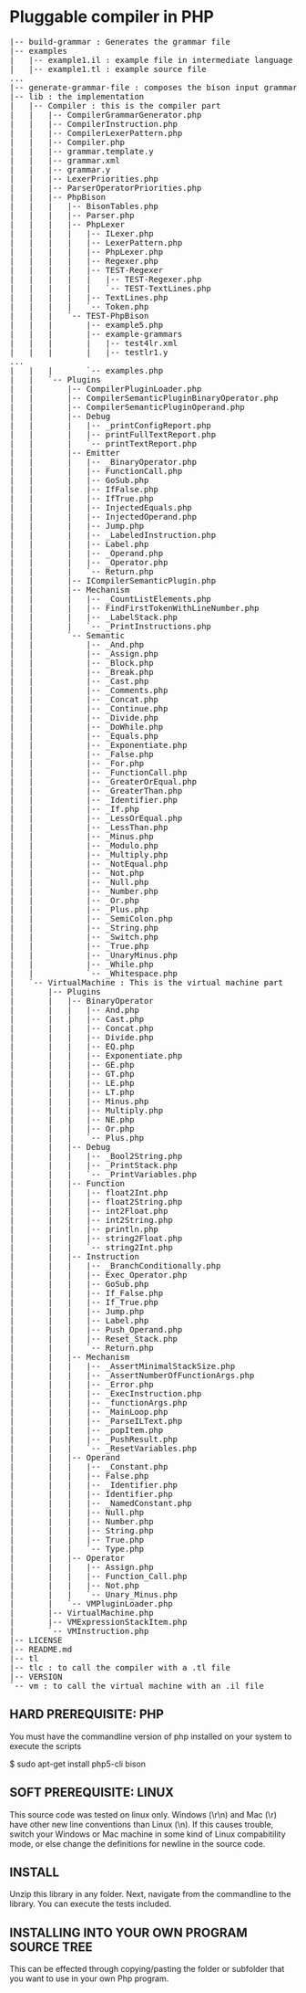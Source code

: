 # Pluggable compiler in PHP

<pre>
|-- build-grammar : Generates the grammar file
|-- examples
|   |-- example1.il : example file in intermediate language
|   |-- example1.tl : example source file
...
|-- generate-grammar-file : composes the bison input grammar
|-- lib : the implementation
|   |-- Compiler : this is the compiler part
|   |   |-- CompilerGrammarGenerator.php
|   |   |-- CompilerInstruction.php
|   |   |-- CompilerLexerPattern.php
|   |   |-- Compiler.php
|   |   |-- grammar.template.y
|   |   |-- grammar.xml
|   |   |-- grammar.y
|   |   |-- LexerPriorities.php
|   |   |-- ParserOperatorPriorities.php
|   |   |-- PhpBison
|   |   |   |-- BisonTables.php
|   |   |   |-- Parser.php
|   |   |   |-- PhpLexer
|   |   |   |   |-- ILexer.php
|   |   |   |   |-- LexerPattern.php
|   |   |   |   |-- PhpLexer.php
|   |   |   |   |-- Regexer.php
|   |   |   |   |-- TEST-Regexer
|   |   |   |   |   |-- TEST-Regexer.php
|   |   |   |   |   `-- TEST-TextLines.php
|   |   |   |   |-- TextLines.php
|   |   |   |   `-- Token.php
|   |   |   `-- TEST-PhpBison
|   |   |       |-- example5.php
|   |   |       |-- example-grammars
|   |   |       |   |-- test4lr.xml
|   |   |       |   |-- testlr1.y
...
|   |   |       `-- examples.php
|   |   `-- Plugins
|   |       |-- CompilerPluginLoader.php
|   |       |-- CompilerSemanticPluginBinaryOperator.php
|   |       |-- CompilerSemanticPluginOperand.php
|   |       |-- Debug
|   |       |   |-- _printConfigReport.php
|   |       |   |-- printFullTextReport.php
|   |       |   `-- printTextReport.php
|   |       |-- Emitter
|   |       |   |-- _BinaryOperator.php
|   |       |   |-- FunctionCall.php
|   |       |   |-- GoSub.php
|   |       |   |-- IfFalse.php
|   |       |   |-- IfTrue.php
|   |       |   |-- InjectedEquals.php
|   |       |   |-- InjectedOperand.php
|   |       |   |-- Jump.php
|   |       |   |-- _LabeledInstruction.php
|   |       |   |-- Label.php
|   |       |   |-- _Operand.php
|   |       |   |-- _Operator.php
|   |       |   `-- Return.php
|   |       |-- ICompilerSemanticPlugin.php
|   |       |-- Mechanism
|   |       |   |-- _CountListElements.php
|   |       |   |-- FindFirstTokenWithLineNumber.php
|   |       |   |-- _LabelStack.php
|   |       |   `-- _PrintInstructions.php
|   |       `-- Semantic
|   |           |-- _And.php
|   |           |-- _Assign.php
|   |           |-- _Block.php
|   |           |-- _Break.php
|   |           |-- _Cast.php
|   |           |-- _Comments.php
|   |           |-- _Concat.php
|   |           |-- _Continue.php
|   |           |-- _Divide.php
|   |           |-- _DoWhile.php
|   |           |-- _Equals.php
|   |           |-- _Exponentiate.php
|   |           |-- _False.php
|   |           |-- _For.php
|   |           |-- _FunctionCall.php
|   |           |-- _GreaterOrEqual.php
|   |           |-- _GreaterThan.php
|   |           |-- _Identifier.php
|   |           |-- _If.php
|   |           |-- _LessOrEqual.php
|   |           |-- _LessThan.php
|   |           |-- _Minus.php
|   |           |-- _Modulo.php
|   |           |-- _Multiply.php
|   |           |-- _NotEqual.php
|   |           |-- _Not.php
|   |           |-- _Null.php
|   |           |-- _Number.php
|   |           |-- _Or.php
|   |           |-- _Plus.php
|   |           |-- _SemiColon.php
|   |           |-- _String.php
|   |           |-- _Switch.php
|   |           |-- _True.php
|   |           |-- _UnaryMinus.php
|   |           |-- _While.php
|   |           `-- _Whitespace.php
|   `-- VirtualMachine : This is the virtual machine part
|       |-- Plugins
|       |   |-- BinaryOperator
|       |   |   |-- And.php
|       |   |   |-- Cast.php
|       |   |   |-- Concat.php
|       |   |   |-- Divide.php
|       |   |   |-- EQ.php
|       |   |   |-- Exponentiate.php
|       |   |   |-- GE.php
|       |   |   |-- GT.php
|       |   |   |-- LE.php
|       |   |   |-- LT.php
|       |   |   |-- Minus.php
|       |   |   |-- Multiply.php
|       |   |   |-- NE.php
|       |   |   |-- Or.php
|       |   |   `-- Plus.php
|       |   |-- Debug
|       |   |   |-- _Bool2String.php
|       |   |   |-- _PrintStack.php
|       |   |   `-- _PrintVariables.php
|       |   |-- Function
|       |   |   |-- float2Int.php
|       |   |   |-- float2String.php
|       |   |   |-- int2Float.php
|       |   |   |-- int2String.php
|       |   |   |-- println.php
|       |   |   |-- string2Float.php
|       |   |   `-- string2Int.php
|       |   |-- Instruction
|       |   |   |-- _BranchConditionally.php
|       |   |   |-- Exec_Operator.php
|       |   |   |-- GoSub.php
|       |   |   |-- If_False.php
|       |   |   |-- If_True.php
|       |   |   |-- Jump.php
|       |   |   |-- Label.php
|       |   |   |-- Push_Operand.php
|       |   |   |-- Reset_Stack.php
|       |   |   `-- Return.php
|       |   |-- Mechanism
|       |   |   |-- _AssertMinimalStackSize.php
|       |   |   |-- _AssertNumberOfFunctionArgs.php
|       |   |   |-- _Error.php
|       |   |   |-- _ExecInstruction.php
|       |   |   |-- _functionArgs.php
|       |   |   |-- _MainLoop.php
|       |   |   |-- _ParseILText.php
|       |   |   |-- _popItem.php
|       |   |   |-- _PushResult.php
|       |   |   `-- _ResetVariables.php
|       |   |-- Operand
|       |   |   |-- _Constant.php
|       |   |   |-- False.php
|       |   |   |-- _Identifier.php
|       |   |   |-- Identifier.php
|       |   |   |-- _NamedConstant.php
|       |   |   |-- Null.php
|       |   |   |-- Number.php
|       |   |   |-- String.php
|       |   |   |-- True.php
|       |   |   `-- Type.php
|       |   |-- Operator
|       |   |   |-- Assign.php
|       |   |   |-- Function_Call.php
|       |   |   |-- Not.php
|       |   |   `-- Unary_Minus.php
|       |   `-- VMPluginLoader.php
|       |-- VirtualMachine.php
|       |-- VMExpressionStackItem.php
|       `-- VMInstruction.php
|-- LICENSE
|-- README.md
|-- tl
|-- tlc : to call the compiler with a .tl file
|-- VERSION
`-- vm : to call the virtual machine with an .il file
</pre>

## HARD PREREQUISITE: PHP

You must have the commandline version of php installed on your system to execute the scripts

$ sudo apt-get install php5-cli bison

## SOFT PREREQUISITE: LINUX

This source code was tested on linux only. Windows (\r\n) and Mac (\r) have other new line conventions than Linux (\n). If this causes trouble, switch your Windows or Mac machine in some kind of Linux compabitility mode, or else change the definitions for newline in the source code.

## INSTALL

Unzip this library in any folder. Next, navigate from the commandline to the library. You can execute the tests included.

## INSTALLING INTO YOUR OWN PROGRAM SOURCE TREE

This can be effected through copying/pasting the folder or subfolder that you want to use in your own Php program.

